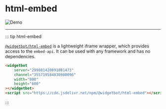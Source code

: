 # html-embed

![Demo](https://i.imgur.com/Dgd7dKI.png)

---

::: tip html-embed

[`@widgetbot/html-embed`](/embed/html-embed/) is a lightweight iframe wrapper, which provides access to the `embed-api`. It can be used with any framework and has no dependencies.

```html
<widgetbot
    server="299881420891881473"
    channel="355719584830980096"
    width="800"
    height="600"
></widgetbot>
<script src="https://cdn.jsdelivr.net/npm/@widgetbot/html-embed"></script>
```
:::
